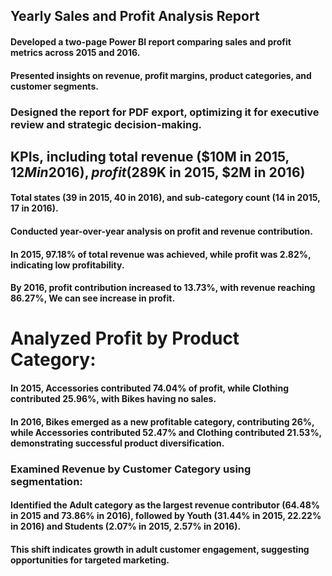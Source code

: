 ## Yearly Sales and Profit Analysis Report
#### Developed a two-page Power BI report comparing sales and profit metrics across 2015 and 2016. 
#### Presented insights on revenue, profit margins, product categories, and customer segments.

### Designed the report for PDF export, optimizing it for executive review and strategic decision-making.
## KPIs, including total revenue ($10M in 2015, $12M in 2016), profit ($289K in 2015, $2M in 2016)
#### Total states (39 in 2015, 40 in 2016), and sub-category count (14 in 2015, 17 in 2016).
#### Conducted year-over-year analysis on profit and revenue contribution.
#### In 2015, 97.18% of total revenue was achieved, while profit was 2.82%, indicating low profitability.
#### By 2016, profit contribution increased to 13.73%, with revenue reaching 86.27%, We can see increase in profit.
# Analyzed Profit by Product Category:
#### In 2015, Accessories contributed 74.04% of profit, while Clothing contributed 25.96%, with Bikes having no sales.
#### In 2016, Bikes emerged as a new profitable category, contributing 26%, while Accessories contributed 52.47% and Clothing contributed 21.53%, demonstrating successful product diversification.
### Examined Revenue by Customer Category using segmentation:
#### Identified the Adult category as the largest revenue contributor (64.48% in 2015 and 73.86% in 2016), followed by Youth (31.44% in 2015, 22.22% in 2016) and Students (2.07% in 2015, 2.57% in 2016).
#### This shift indicates growth in adult customer engagement, suggesting opportunities for targeted marketing.
